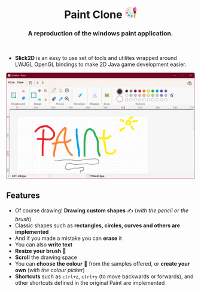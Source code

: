 <div align="center">
  <h1 align="center">
        Paint Clone
   <img src="MDImages/001-paint.png" />
  </h1>

  <h3 align="center">A reproduction of the windows paint application.</h3>
</div>

<br/>

* **Slick2D** is an easy to use set of tools and utilites wrapped around LWJGL OpenGL bindings to make 2D Java game development easier.

![screenshot](MDImages/screenshot.png)

## Features

* Of course drawing! **Drawing custom shapes** ✍ (*with the pencil or the brush*)
* Classic shapes such as **rectangles, circles, curves and others are implemented**
* And if you made a mistake you can **erase** it
* You can also **write text**
* **Resize your brush** 📏
* **Scroll** the drawing space
* You can **choose the colour** 🎨 from the samples offered, or **create your own** (*with the colour picker*)
* **Shortcuts** such as `ctrl+z`, `ctrl+y` (to move backwards or forwards), and other shortcuts defined in the original Paint are implemented
